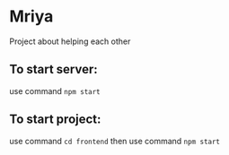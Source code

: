 # Mriya
Project about helping each other

## To start server:
use command `npm start`

## To start project:
use command `cd frontend`
then use command `npm start`
